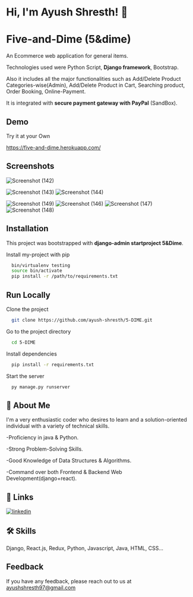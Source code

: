 
# Hi, I'm Ayush Shresth! 👋


# Five-and-Dime (5&dime)


An Ecommerce web application for general items.

Technologies used were Python Script, **Django framework**, Bootstrap.

Also it includes all the major functionalities such as Add/Delete Product Categories-wise(Admin), Add/Delete Product in Cart, Searching product, Order Booking, Online-Payment.

It is integrated with **secure payment gateway with PayPal** (SandBox).


## Demo
Try it at your Own

https://five-and-dime.herokuapp.com/
## Screenshots

![Screenshot (142)](https://user-images.githubusercontent.com/55576970/158998698-e3759c97-0c8d-4647-a9b6-2e79b201988d.png)

![Screenshot (143)](https://user-images.githubusercontent.com/55576970/158998743-43e379b0-4cdd-4aa7-9928-88d9881c83a5.png)
![Screenshot (144)](https://user-images.githubusercontent.com/55576970/158998753-8fa82323-896c-4c1a-a649-217ef5b60d8c.png)

![Screenshot (149)](https://user-images.githubusercontent.com/55576970/158999248-f0403b01-94d0-4637-b373-116e2e6dd686.png)
![Screenshot (146)](https://user-images.githubusercontent.com/55576970/158998764-141e230f-30a2-4b61-a5b0-f7b740285577.png)
![Screenshot (147)](https://user-images.githubusercontent.com/55576970/158998768-eec9205d-e595-4a3e-8a4b-f7240a618e0a.png)
![Screenshot (148)](https://user-images.githubusercontent.com/55576970/158998740-f2c2deb4-55fc-416b-b22f-1dd83773d487.png)


## Installation
This project was bootstrapped with **django-admin startproject 5&Dime**.

Install my-project with pip

```bash
  bin/virtualenv testing 
  source bin/activate
  pip install -r /path/to/requirements.txt


```
    
## Run Locally

Clone the project

```bash
  git clone https://github.com/ayush-shresth/5-DIME.git
```

Go to the project directory

```bash
  cd 5-DIME
```

Install dependencies

```bash
  pip install -r requirements.txt
```

Start the server

```bash
  py manage.py runserver
```



## 🚀 About Me

I'm a very enthusiastic coder who desires to learn and a solution-oriented individual with a variety of technical skills.

-Proficiency in java & Python.

-Strong Problem-Solving Skills.

-Good Knowledge of Data Structures & Algorithms.

-Command over both Frontend & Backend Web Development(django+react).


## 🔗 Links
[![linkedin](https://img.shields.io/badge/linkedin-0A66C2?style=for-the-badge&logo=linkedin&logoColor=white)](https://www.linkedin.com/in/ayush-514875198/)
## 🛠 Skills
Django, React.js, Redux, Python, Javascript, Java, HTML, CSS...


## Feedback

If you have any feedback, please reach out to us at ayushshresth97@gmail.com
